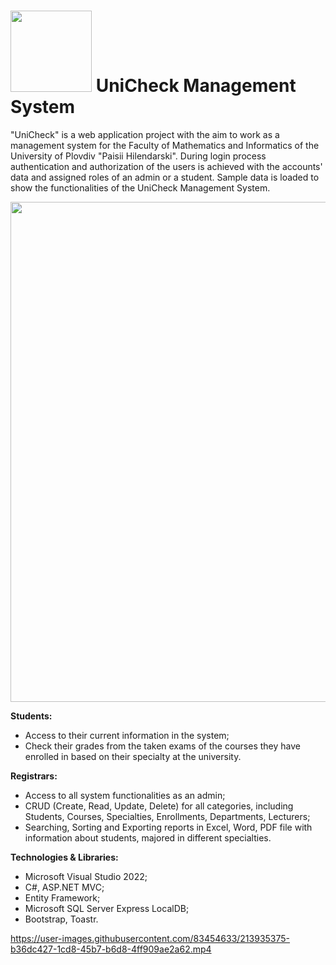 # <img src="https://user-images.githubusercontent.com/83454633/213873766-6583b43c-d392-468a-82a8-97650cdefed3.jpg" width="130"> UniCheck Management System

"UniCheck" is a web application project with the aim to work as a management system for the Faculty of Mathematics and Informatics of the University of Plovdiv "Paisii Hilendarski". During login process authentication and authorization of the users is achieved with the accounts' data and assigned roles of an admin or a student. Sample data is loaded to show the functionalities of the UniCheck Management System.

<img src="https://user-images.githubusercontent.com/83454633/213876406-b14d129f-8eaf-4019-914a-2a4df7020c69.jpg" width="800">

**Students:**
- Access to their current information in the system;
- Check their grades from the taken exams of the courses they have enrolled in based on their specialty at the university.

**Registrars:**
- Access to all system functionalities as an admin;
- CRUD (Create, Read, Update, Delete) for all categories, including Students, Courses, Specialties, Enrollments, Departments, Lecturers;
- Searching, Sorting and Exporting reports in Excel, Word, PDF file with information about students, majored in different specialties.

**Technologies & Libraries:**
- Microsoft Visual Studio 2022;
- C#, ASP.NET MVC;
- Entity Framework;
- Microsoft SQL Server Express LocalDB;
- Bootstrap, Toastr.

https://user-images.githubusercontent.com/83454633/213935375-b36dc427-1cd8-45b7-b6d8-4ff909ae2a62.mp4

